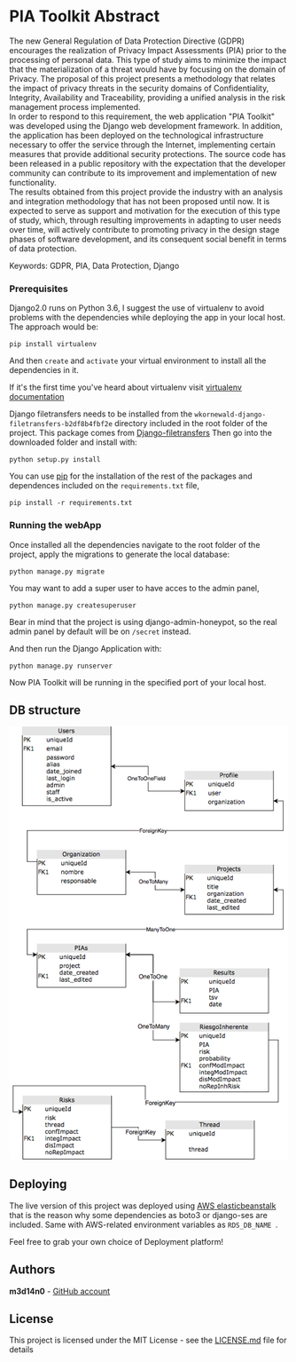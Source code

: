# PIA Toolkit Abstract

The new General Regulation of Data Protection Directive (GDPR) encourages the realization of Privacy Impact Assessments (PIA) prior to the processing of personal data.  This type of study aims to minimize the impact that the materialization of a threat would have by focusing on the domain of Privacy. 
The proposal of this project presents a methodology that relates the impact of privacy threats in the security domains of Confidentiality, Integrity, Availability and Traceability, providing a unified analysis in the risk management process implemented.  
In order to respond to this requirement, the web application "PIA Toolkit" was developed using the Django web development framework. In addition, the application has been deployed on the technological infrastructure necessary to offer the service through the Internet, implementing certain measures that provide additional security protections. The source code has been released in a public repository with the expectation that the developer community can contribute to its improvement and implementation of new functionality.  
The results obtained from this project provide the industry with an analysis and integration methodology that has not been proposed until now. It is expected to serve as support and motivation for the execution of this type of study, which, through resulting improvements in adapting to user needs over time, will actively contribute to promoting privacy in the design stage phases of software development, and its consequent social benefit in terms of data protection.

Keywords: GDPR, PIA, Data Protection, Django
 

### Prerequisites

Django2.0 runs on Python 3.6, I suggest the use of virtualenv to avoid problems with the dependencies while deploying the app in your local host. The approach would be:

```
pip install virtualenv
```

And then ```create``` and ```activate``` your virtual environment to install all the dependencies in it.

If it's the first time you've heard about virtualenv visit  [virtualenv documentation](https://virtualenv.pypa.io/en/stable/installation/)

Django filetransfers needs to be installed from the ```wkornewald-django-filetransfers-b2df8b4fbf2e``` directory included in the root folder of the project.
This package comes from  [Django-filetransfers](https://bitbucket.org/wkornewald/django-filetransfers)
Then go into the downloaded folder and install with:

```
python setup.py install
```

You can use [pip](https://pypi.org/project/pip/) for the installation of the rest of the packages and dependences included on the ```requirements.txt``` file,
  
```
pip install -r requirements.txt
```

### Running the webApp

Once installed all the dependencies navigate to the root folder of the project, apply the migrations to generate the local database:

```
python manage.py migrate
```

You may want to add a super user to have acces to the admin panel,

```
python manage.py createsuperuser
```

Bear in mind that the project is using django-admin-honeypot, so the real admin panel by default will be on ```/secret``` instead.

And then run the Django Application with:

```
python manage.py runserver
```

Now PIA Toolkit will be running in the specified port of your local host.

## DB structure

![DB structure](DB.png)

## Deploying

The live version of this project was deployed using [AWS elasticbeanstalk](https://aws.amazon.com/es/elasticbeanstalk/) that is the reason why some dependencies as boto3 or django-ses are included. Same with AWS-related environment variables as ```RDS_DB_NAME ```.

Feel free to grab your own choice of Deployment platform!

## Authors

**m3d14n0** - [GitHub account](https://github.com/m3d14n0)

## License

This project is licensed under the MIT License - see the [LICENSE.md](LICENSE.md) file for details

